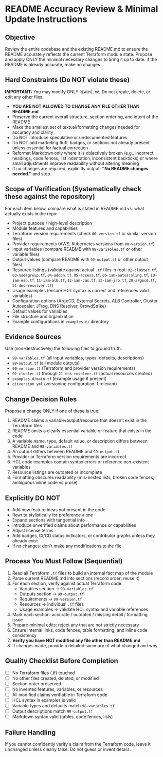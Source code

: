 # README Accuracy Review & Minimal Update Instructions

## Objective

Review the entire codebase and the existing README.md to ensure the README accurately reflects the current Terraform module state. Propose and apply ONLY the minimal necessary changes to bring it up to date. If the README is already accurate, make no changes.

## Hard Constraints (Do NOT violate these)

**IMPORTANT:** You may modify ONLY `README.md`. Do not create, delete, or edit any other files. 

- **YOU ARE NOT ALLOWED TO CHANGE ANY FILE OTHER THAN README.md**
- Preserve the current overall structure, section ordering, and intent of the README
- Make the smallest set of textual/formatting changes needed for accuracy and clarity
- Do NOT introduce speculative or undocumented features
- Do NOT add marketing fluff, badges, or sections not already present unless essential for factual correction
- Reformat Markdown only where it is objectively broken (e.g., incorrect headings, code fences, list indentation, inconsistent backticks) or where small adjustments improve readability without altering meaning
- If no changes are required, explicitly output: **"No README changes needed."** and stop

## Scope of Verification (Systematically check these against the repository)

For each item below, compare what is stated in README.md vs. what actually exists in the repo:

- Project purpose / high-level description
- Module features and capabilities
- Terraform version requirements (check `00-version.tf` or similar version files)
- Provider requirements (AWS, Kubernetes versions from `00-version.tf`)
- Input variables (compare README with `98-variables.tf` or other variable files)
- Output values (compare README with `99-output.tf` or other output files)
- Resource listings (validate against actual `.tf` files in root: `02-cluster.tf`, `03-nodegroup.tf`, `04-addon.tf`, `05-access.tf`, `06-iam-autoscaling.tf`, `10-iam-eso.tf`, `11-iam-alb.tf`, `12-iam-cas.tf`, `13-iam-jro.tf`, `20-argocd.tf`, `21-dns-resolver.tf`)
- Usage examples (ensure HCL syntax is correct and references valid variables)
- Configuration options (ArgoCD, External Secrets, ALB Controller, Cluster Autoscaler, JFrog, DNS Resolver, CrowdStrike)
- Default values for variables
- File structure and organization
- Example configurations in `examples.d/` directory

## Evidence Sources

Use (non-destructively) the following files to ground truth:

- `98-variables.tf` (all input variables, types, defaults, descriptions)
- `99-output.tf` (all module outputs)
- `00-version.tf` (Terraform and provider version requirements)
- `02-cluster.tf` through `21-dns-resolver.tf` (actual resources created)
- `examples.d/main.tf` (example usage if present)
- `gitversion.yml` (versioning configuration if relevant)

## Change Decision Rules

Propose a change ONLY if one of these is true:

1. README claims a variable/output/resource that doesn't exist in the Terraform files
2. README omits a clearly essential variable or feature that exists in the code
3. A variable name, type, default value, or description differs between README and `98-variables.tf`
4. An output differs between README and `99-output.tf`
5. Provider or Terraform version requirements are incorrect
6. HCL code examples contain syntax errors or reference non-existent variables
7. Resource listings are outdated or incomplete
8. Formatting obscures readability (mis-nested lists, broken code fences, ambiguous inline code vs prose)

## Explicitly DO NOT

- Add new feature ideas not present in the code
- Rewrite stylistically for preference alone
- Expand sections with tangential info
- Introduce unverified claims about performance or capabilities
- Adjust license terms
- Add badges, CI/CD status indicators, or contributor graphs unless they already exist
- If no changes: don't make any modifications to the file

## Process You Must Follow (Sequential)

1. Read all Terraform `.tf` files to build an internal fact map of the module
2. Parse current README.md into sections (record order; reuse it)
3. For each section, verify against actual Terraform code:
   - Variables section → `98-variables.tf`
   - Outputs section → `99-output.tf`
   - Requirements → `00-version.tf`
   - Resources → individual `.tf` files
   - Usage examples → validate HCL syntax and variable references
4. Mark each section: accurate / outdated / missing detail / formatting issue
5. Prepare minimal edits; reject any that are not strictly necessary
6. Ensure internal links, code fences, table formatting, and inline code consistency
7. **Verify you have NOT modified any file other than README.md**
8. If changes made, provide a detailed summary of what changed and why

## Quality Checklist Before Completion

- [ ] No Terraform files (.tf) touched
- [ ] No other files created, deleted, or modified
- [ ] Section order preserved
- [ ] No invented features, variables, or resources
- [ ] All modified claims verifiable in Terraform code
- [ ] HCL syntax in examples is valid
- [ ] Variable types and defaults match `98-variables.tf`
- [ ] Output descriptions match `99-output.tf`
- [ ] Markdown syntax valid (tables, code fences, lists)

## Failure Handling

If you cannot confidently verify a claim from the Terraform code, leave it unchanged unless clearly false. Do not guess or invent details.
